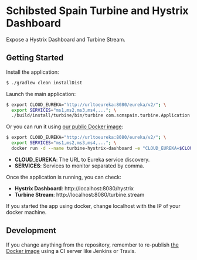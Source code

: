 # Schibsted Spain Turbine and Hystrix Dashboard
Expose a Hystrix Dashboard and Turbine Stream. 

## Getting Started
Install the application:

```bash
$ ./gradlew clean installDist
```

Launch the main application:

```bash
$ export CLOUD_EUREKA="http://urltoeureka:8080/eureka/v2/"; \
  export SERVICES="ms1,ms2,ms3,ms4,..."; \
  ./build/install/turbine/bin/turbine com.scmspain.turbine.Application
```

Or you can run it using [our public Docker image](https://hub.docker.com/r/schibstedspain/turbine-hystrix-dashboard):

```bash
$ export CLOUD_EUREKA="http://urltoeureka:8080/eureka/v2/"; \
  export SERVICES="ms1,ms2,ms3,ms4,..."; \
  docker run -d --name turbine-hystrix-dashboard -e "CLOUD_EUREKA=$CLOUD_EUREKA" -e "SERVICES=$SERVICES" -p 8080:8080 schibstedspain/turbine-hystrix-dashboard
```

* **CLOUD_EUREKA**: The URL to Eureka service discovery.
* **SERVICES**: Services to monitor separated by comma.

Once the application is running, you can check:

* **Hystrix Dashboard**: http://localhost:8080/hystrix
* **Turbine Stream**: http://localhost:8080/turbine.stream

If you started the app using docker, change localhost with the IP of your docker machine.

## Development
If you change anything from the repository, remember to re-publish [the Docker image](https://hub.docker.com/r/schibstedspain/turbine-hystrix-dashboard/) using a CI server like Jenkins or Travis.